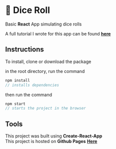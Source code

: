 # :game_die: Dice Roll

Basic **React** App simulating dice rolls

A full tutorial I wrote for this app can be found **[here](https://medium.com/@peterjd42/create-and-deploy-a-simple-dice-roll-app-using-react-github-pages-b084283c767f)**

## Instructions

To install, clone or download the package

in the root directory, run the command 
```javascript
npm install
// installs dependencies
```
then run the command
```javascript
npm start
// starts the project in the browser
```

## Tools

This project was built using **Create-React-App**  
This project is hosted on **Github Pages** **[Here](https://peterdurham.github.io/dice-roll/)**
